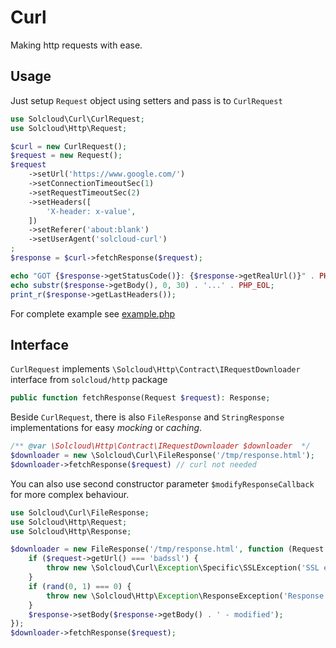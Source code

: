 # Curl

Making http requests with ease.

## Usage

Just setup `Request` object using setters and pass is to `CurlRequest`

```php
use Solcloud\Curl\CurlRequest;
use Solcloud\Http\Request;

$curl = new CurlRequest();
$request = new Request();
$request
    ->setUrl('https://www.google.com/')
    ->setConnectionTimeoutSec(1)
    ->setRequestTimeoutSec(2)
    ->setHeaders([
        'X-header: x-value',
    ])
    ->setReferer('about:blank')
    ->setUserAgent('solcloud-curl')
;
$response = $curl->fetchResponse($request);

echo "GOT {$response->getStatusCode()}: {$response->getRealUrl()}" . PHP_EOL;
echo substr($response->getBody(), 0, 30) . '...' . PHP_EOL;
print_r($response->getLastHeaders());
```

For complete example see [example.php](example.php)

## Interface

`CurlRequest` implements `\Solcloud\Http\Contract\IRequestDownloader` interface from `solcloud/http` package

```php
public function fetchResponse(Request $request): Response;
```

Beside `CurlRequest`, there is also `FileResponse` and `StringResponse` implementations for easy _mocking_ or _caching_.

```php
/** @var \Solcloud\Http\Contract\IRequestDownloader $downloader  */
$downloader = new \Solcloud\Curl\FileResponse('/tmp/response.html');
$downloader->fetchResponse($request) // curl not needed
```

You can also use second constructor parameter `$modifyResponseCallback` for more complex behaviour.

```php
use Solcloud\Curl\FileResponse;
use Solcloud\Http\Request;
use Solcloud\Http\Response;

$downloader = new FileResponse('/tmp/response.html', function (Request $request, Response $response): void {
    if ($request->getUrl() === 'badssl') {
        throw new \Solcloud\Curl\Exception\Specific\SSLException('SSL error');
    }
    if (rand(0, 1) === 0) {
        throw new \Solcloud\Http\Exception\ResponseException('Response error');
    }
    $response->setBody($response->getBody() . ' - modified');
});
$downloader->fetchResponse($request);
```
